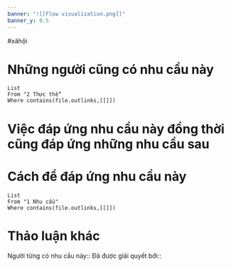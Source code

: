 ```yaml
---
banner: "![[Flow visualization.png]]"
banner_y: 0.5
---
```

#xãhội
# Những người cũng có nhu cầu này
```dataview
List
From "2 Thực thể" 
Where contains(file.outlinks,[[]]) 
```

# Việc đáp ứng nhu cầu này đồng thời cũng đáp ứng những nhu cầu sau

# Cách để đáp ứng nhu cầu này
```dataview
List
From "1 Nhu cầu" 
Where contains(file.outlinks,[[]])
```
# Thảo luận khác
Người từng có nhu cầu này:: 
Đã được giải quyết bởi:: 